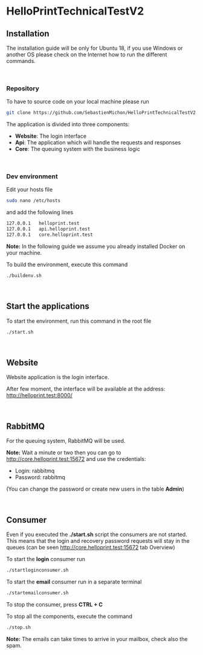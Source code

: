 # HelloPrintTechnicalTestV2

## Installation

The installation guide will be only for Ubuntu 18, if you use Windows or another OS please check on the Internet how to run the different commands.

<br>

### Repository
To have to source code on your local machine please run
```bash
git clone https://github.com/SebastienMichon/HelloPrintTechnicalTestV2.git
```
The application is divided into three components:

- **Website**: The login interface
- **Api**: The application which will handle the requests and responses
- **Core**: The queuing system with the business logic

<br>

### Dev environment
Edit your hosts file
```bash
sudo nano /etc/hosts
```
and add the following lines
```bash
127.0.0.1   helloprint.test
127.0.0.1   api.helloprint.test
127.0.0.1   core.helloprint.test
```
**Note:** In the following guide we assume you already installed Docker on your machine.

To build the environment, execute this command
```bash
./buildenv.sh
```
<br>

## Start the applications

To start the environment, run this command in the root file

```bash
./start.sh
```

<br>

## Website
Website application is the login interface.

After few moment, the interface will be available at the address: http://helloprint.test:8000/

<br>

## RabbitMQ
For the queuing system, RabbitMQ will be used.
<br>


**Note:** Wait a minute or two then you can go to http://core.helloprint.test:15672 and use the credentials: 
* Login: rabbitmq
* Password: rabbitmq

(You can change the password or create new users in the table **Admin**)

<br>

## Consumer
Even if you executed the **./start.sh** script the consumers are not started. This means that the login and recovery password requests will stay in the queues (can be seen http://core.helloprint.test:15672 tab Overview) 

To start the **login** consumer run
```bash
./startloginconsumer.sh
```

To start the **email** consumer run in a separate terminal
```bash
./startemailconsumer.sh
```

To stop the consumer, press **CTRL + C**

To stop all the components, execute the command

```bash
./stop.sh
```

**Note:** The emails can take times to arrive in your mailbox, check also the spam. 